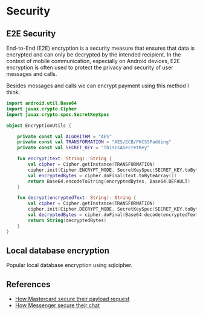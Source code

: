 # Security

## E2E Security
End-to-End (E2E) encryption is a security measure that ensures that data is encrypted and can only be decrypted by the intended recipient. In the context of mobile communication, especially on Android devices, E2E encryption is often used to protect the privacy and security of user messages and calls.

Besides messages and calls we can encrypt payment using this method I think.

```kotlin
import android.util.Base64
import javax.crypto.Cipher
import javax.crypto.spec.SecretKeySpec

object EncryptionUtils {

    private const val ALGORITHM = "AES"
    private const val TRANSFORMATION = "AES/ECB/PKCS5Padding"
    private const val SECRET_KEY = "ThisIsASecretKey"

    fun encrypt(text: String): String {
        val cipher = Cipher.getInstance(TRANSFORMATION)
        cipher.init(Cipher.ENCRYPT_MODE, SecretKeySpec(SECRET_KEY.toByteArray(), ALGORITHM))
        val encryptedBytes = cipher.doFinal(text.toByteArray())
        return Base64.encodeToString(encryptedBytes, Base64.DEFAULT)
    }

    fun decrypt(encryptedText: String): String {
        val cipher = Cipher.getInstance(TRANSFORMATION)
        cipher.init(Cipher.DECRYPT_MODE, SecretKeySpec(SECRET_KEY.toByteArray(), ALGORITHM))
        val decryptedBytes = cipher.doFinal(Base64.decode(encryptedText, Base64.DEFAULT))
        return String(decryptedBytes)
    }
}

```

## Local database encryption
Popular local database encryption using sqlcipher.

## References
- <a href="https://developer.mastercard.com/platform/documentation/security-and-authentication/securing-sensitive-data-using-payload-encryption/">How Mastercard secure their payload request</a>
- <a href="https://about.fb.com/news/2023/12/default-end-to-end-encryption-on-messenger/#:~:text=The%20extra%20layer%20of%20security,they%20reach%20the%20receiver's%20device.">How Messenger secure their chat</a>
